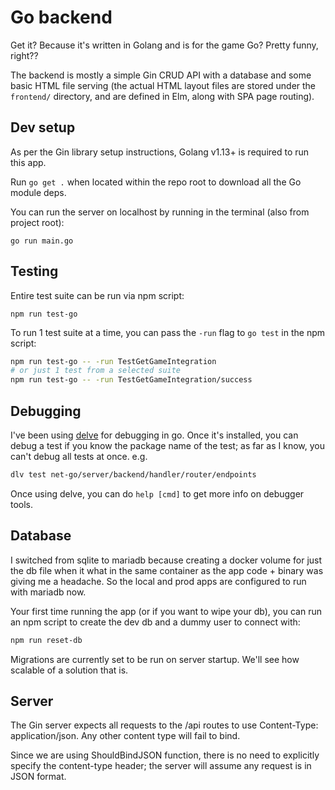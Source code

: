 # Go backend

Get it? Because it's written in Golang and is for the game Go? 
Pretty funny, right??

The backend is mostly a simple Gin CRUD API with a database and 
some basic HTML file serving (the actual HTML layout
files are stored under the `frontend/` directory, and are
defined in Elm, along with SPA page routing).

## Dev setup

As per the Gin library setup instructions, Golang v1.13+
is required to run this app.

Run `go get .` when located within the repo root
to download all the Go module deps.

You can run the server on localhost by running in the terminal (also from project root):
```
go run main.go
```

## Testing

Entire test suite can be run via npm script:
```
npm run test-go
```

To run 1 test suite at a time, you can pass the `-run` flag to `go test` in the npm script:

``` sh
npm run test-go -- -run TestGetGameIntegration
# or just 1 test from a selected suite
npm run test-go -- -run TestGetGameIntegration/success
```

## Debugging

I've been using [delve](https://github.com/go-delve/delve) for debugging in go.
Once it's installed, you can debug a test if you know the package name of the test;
as far as I know, you can't debug all tests at once. e.g.

``` sh
dlv test net-go/server/backend/handler/router/endpoints
```

Once using delve, you can do `help [cmd]` to get more info on debugger tools.

## Database

I switched from sqlite to mariadb because creating a docker volume for just the db file
when it what in the same container as the app code + binary was giving me a headache.
So the local and prod apps are configured to run with mariadb now.

Your first time running the app (or if you want to wipe your db), you can run an npm
script to create the dev db and a dummy user to connect with:

``` sh
npm run reset-db
```

Migrations are currently set to be run on server startup. We'll see how scalable of a solution that is.

## Server

The Gin server expects all requests to the /api routes to use Content-Type: application/json.
Any other content type will fail to bind. 

Since we are using ShouldBindJSON function, there is no need to explicitly specify the 
content-type header; the server will assume any request is in JSON format.
